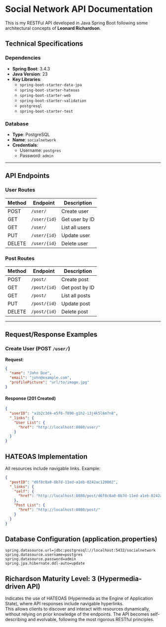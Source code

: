 # Social Network API Documentation
This is my RESTFul API developed in Java Spring Boot following some architectural concepts of **Leonard Richardson**.

## Technical Specifications

### Dependencies
- **Spring Boot**: 3.4.3
- **Java Version**: 23
- **Key Libraries**:
  - `spring-boot-starter-data-jpa`
  - `spring-boot-starter-hateoas`
  - `spring-boot-starter-web`
  - `spring-boot-starter-validation`
  - `postgresql`
  - `spring-boot-starter-test`

### Database
- **Type**: PostgreSQL
- **Name**: `socialnetwork`
- **Credentials**:
  - Username: `postgres`
  - Password: `admin`

---

## API Endpoints

### User Routes

| Method | Endpoint       | Description          |
|--------|----------------|----------------------|
| POST   | `/user/`       | Create user          |
| GET    | `/user/{id}`   | Get user by ID       |
| GET    | `/user/`       | List all users       |
| PUT    | `/user/{id}`   | Update user          |
| DELETE | `/user/{id}`   | Delete user          |

### Post Routes

| Method | Endpoint       | Description          |
|--------|----------------|----------------------|
| POST   | `/post/`       | Create post          |
| GET    | `/post/{id}`   | Get post by ID       |
| GET    | `/post/`       | List all posts       |
| PUT    | `/post/{id}`   | Update post          |
| DELETE | `/post/{id}`   | Delete post          |

---

## Request/Response Examples

### Create User (POST `/user/`)
**Request**:
```json
{
  "name": "John Doe",
  "email": "john@example.com",
  "profilePicture": "url/to/image.jpg"
}
```

#### Response (201 Created)
``` json
{
  "userID": "a1b2c3d4-e5f6-7890-g1h2-i3j4k5l6m7n8",
  "_links": {
    "User List": {
      "href": "http://localhost:8080/user/"
    }
  }
}
```

## HATEOAS Implementation
All resources include navigable links. Example:
```json
{
  "postID": "d6f8c8a0-8b7d-11ed-a1eb-0242ac120002",
  "_links": {
    "self": {
      "href": "http://localhost:8080/post/d6f8c8a0-8b7d-11ed-a1eb-0242ac120002"
    },
    "Post List": {
      "href": "http://localhost:8080/post/"
    }
  }
}
```

## Database Configuration (application.properties)
```properties
spring.datasource.url=jdbc:postgresql://localhost:5432/socialnetwork
spring.datasource.username=postgres
spring.datasource.password=admin
spring.jpa.hibernate.ddl-auto=update
```

## Richardson Maturity Level: 3 (Hypermedia-driven API)
Indicates the use of HATEOAS (Hypermedia as the Engine of Application State), where API responses include navigable hyperlinks.  
This allows clients to discover and interact with resources dynamically, without relying on prior knowledge of the endpoints. The API becomes self-describing and evolvable, following the most rigorous RESTful principles.